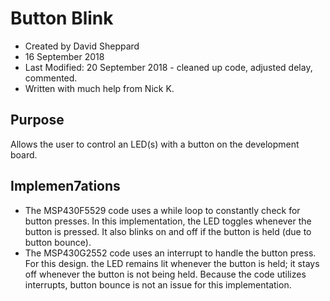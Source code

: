 # Button Blink
- Created by David Sheppard
- 16 September 2018
- Last Modified: 20 September 2018 - cleaned up code, adjusted delay, commented.
- Written with much help from Nick K.
## Purpose
Allows the user to control an LED(s) with a button on the development board.
## Implemen7ations
- The MSP430F5529 code uses a while loop to constantly check for button presses. In this implementation, the LED toggles whenever the button is pressed. It also blinks on and off if the button is held (due to button bounce).
- The MSP430G2552 code uses an interrupt to handle the button press. For this design. the LED remains lit whenever the button is held; it stays off whenever the button is not being held. Because the code utilizes interrupts, button bounce is not an issue for this implementation.
